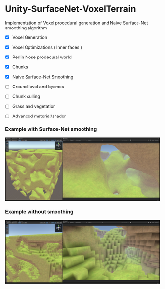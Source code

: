 # Unity-SurfaceNet-VoxelTerrain
Implementation of Voxel procedural generation and Naive Surface-Net smoothing algorithm

- [x] Voxel Generation
- [x] Voxel Optimizations ( Inner faces )
- [x] Perlin Nose prodecural world
- [x] Chunks
- [x] Naive Surface-Net Smoothing
- [ ] Ground level and byomes
- [ ] Chunk culling
- [ ] Grass and vegetation
- [ ] Advanced material/shader


### Example with Surface-Net smoothing
![Voxel smoothed](Images/voxel.png)

### Example without smoothing
![Voxel smoothed](Images/voxel2.png)